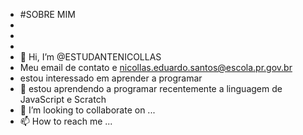 - #SOBRE MIM
- 
- 
- 
- 👋 Hi, I’m @ESTUDANTENICOLLAS
- Meu email de contato e nicollas.eduardo.santos@escola.pr.gov.br
- estou interessado em aprender a programar
- 🌱 estou aprendendo a programar recentemente a linguagem de JavaScript e Scratch
- 💞️ I’m looking to collaborate on ...
- 📫 How to reach me ...

<!---
ESTUDANTENICOLLAS/ESTUDANTENICOLLAS is a ✨ special ✨ repository because its `README.md` (this file) appears on your GitHub profile.
You can click the Preview link to take a look at your changes.
--->

